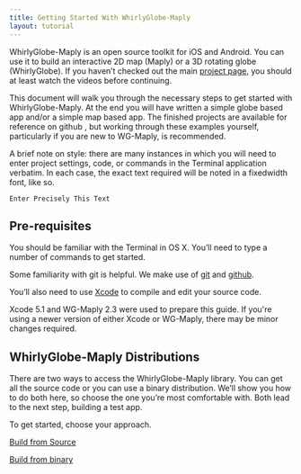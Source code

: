 ```yaml
---
title: Getting Started With WhirlyGlobe-Maply
layout: tutorial
---
```


WhirlyGlobe-Maply is an open source toolkit for iOS and Android. You can use it to build an interactive 2D map (Maply) or a 3D rotating globe (WhirlyGlobe).  If you haven’t checked out the main [project page](http://mousebird.github.io/WhirlyGlobe/), you should at least watch the videos before continuing.

This document will walk you through the necessary steps to get started with WhirlyGlobe-­Maply. At the end you will have written a simple globe ­based app and/or a simple map based app. The finished projects are available for reference on github <here>, but working through these examples yourself, particularly if you are new to WG-­Maply, is recommended.

A brief note on style: there are many instances in which you will need to enter project settings, code, or commands in the Terminal application verbatim. In each case, the exact text required will be noted in a fixed­width font, like so.

	Enter Precisely This Text

## Pre-requisites

You should be familiar with the Terminal in OS X.  You’ll need to type a number of commands to get started.

Some familiarity with git is helpful.  We make use of [git](http://en.wikipedia.org/wiki/Git_(software)) and [github](http://github.com/).

You’ll also need to use [Xcode](http://en.wikipedia.org/wiki/Xcode) to compile and edit your source code.

Xcode 5.1 and WG­-Maply 2.3 were used to prepare this guide. If you're using a newer version of either Xcode or WG-­Maply, there may be minor changes required.

## WhirlyGlobe-Maply Distributions

There are two ways to access the WhirlyGlobe-Maply library.  You can get all the source code or you can use a binary distribution.  We’ll show you how to do both here, so choose the one you’re most comfortable with.  Both lead to the next step, building a test app.

To get started, choose your approach.

[Build from Source](building_from_source.html)  

[Build from binary](building_from_binary.html)

